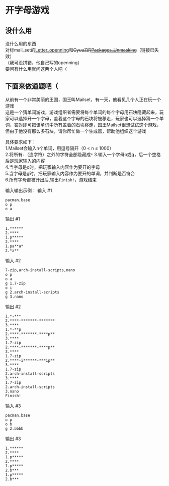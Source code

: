# 开字母游戏
## 没什么用
没什么用的东西  
对标mail_set的[Letter_openning](https://github.com/mailset/letter-openning)和~~CyuuZ的[Packages_Unmasking](https://github.com/cyuuz-chan/packages_unmasking)~~（链接已失效）    
（我可没拼错，他自己写的openning）  
要问有什么用就问这两个人吧（  
  
  

## 下面来做道题吧（  
从前有一个非常美丽的王国，国王叫Mailset，有一天，他看见几个人正在玩一个游戏  
这是一个猜单词游戏，游戏组织者需要将每个单词的每个字母用石块隐藏起来，玩家可以选择开一个字母，盖着这个字母的石块将被移走，玩家也可以选择猜一个单词，答对即可把该单词中所有盖着的石块移走，国王Mailset很想试试这个游戏，但由于他没有那么多石块，请你帮忙做一个生成器，帮助他组织这个游戏  
  
具体要求如下：  
1.Mailset会输入n个单词，用逗号隔开（0 < n ≤ 1000）  
2.将所有`-`（连字符）之外的字符全部隐藏成`*`
3.输入一个字母o或g，后一个空格后是玩家输入的内容  
4.当字母是o时，把玩家输入内容作为要开的字母  
5.当字母是g时，把玩家输入内容作为要开的单词，并判断是否符合  
6.所有字母都被开出后,输出`Finish!`，游戏结束  

输入输出示例：
输入 #1
```
pacman,base
o p
o a
```

输出 #1
```
1.******
2.****
1.p*****
2.****
1.pa**a*
2.*a**
```

输入 #2
```
7-zip,arch-install-scripts,nano
o p
o a
g 1.7-zip
o i
g 2.arch-install-scripts
g 3.nano
```

输出 #2
```
1.*-***
2.****-*******-*******
3.****
1.*-**p
2.****-*******-****p**
3.****
1.7-zip
2.****-*******-****p**
3.****
1.7-zip
2.****-i******-***ip**
3.****
1.7-zip
2.arch-install-scripts
3.****
1.7-zip
2.arch-install-scripts
3.nano
Finish!
```

输入 #3
```
pacman,base
o p
o b
g 2.bbbb
```

输出 #3
```
1.******
2.****
1.p*****
2.****
1.p*****
2.b***
1.p*****
2.b***
```
